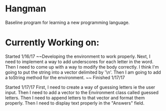 # Hangman
Baseline program for learning a new programming language. 

# Currently Working on:
Started 1/16/17
~~Developing the environment to work properly. Next, I need to implement a way to add underscores for each letter in the word. Then I need to come up with a way to modify the body correctly. I think I'm going to put the string into a vector delimited by '\n'. Then I am going to add a toString method for the environment. ~~
Finished 1/17/17

Started 1/17/17
First, I need to create a way of guessing letters ie the user input. Then I need to add a vector to the Environment class called guessed letters. Then I need to append letters to that vector and format them properly. Then I need to display text properly in the "Answers" field.
